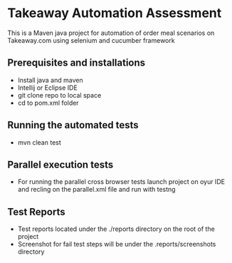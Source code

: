 # Takeaway Automation Assessment
This is a Maven java project for automation of order meal scenarios on Takeaway.com using selenium and cucumber framework
## Prerequisites and installations
- Install java and maven
- Intellij or Eclipse IDE
- git clone repo to local space
- cd to pom.xml folder
## Running the automated tests
- mvn clean test
## Parallel execution tests
- For running the parallel cross browser tests launch project on oyur IDE and recling on the parallel.xml file and run with testng
## Test Reports
- Test reports located under the ./reports directory on the root of the project
- Screenshot for fail test steps will be under the .reports/screenshots directory
